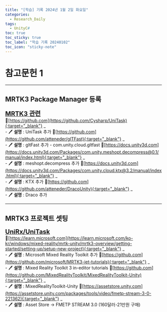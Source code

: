 ```yaml
---
title: "[학습] 기록 2024년 1월 2일 화요일"
categories:
  - Research_Daily
tags:
  - UnityC#
toc: true
toc_sticky: true
toc_label: "학습 기록 20240102"
toc_icon: "sticky-note"
---
```


# 참고문헌 1

---

## MRTK3 Package Manager 등록
<b><u><span style="font-size:20px"> MRTK3 관련 </span></u></b><br>
🔺[https://github.com](https://github.com/Cysharp/UniTask){:target="_blank"} _<br> 
    - 🖊️ **설명** : UniTask 추가
🔺[https://github.com](https://github.com/atteneder/glTFast){:target="_blank"} _<br> 
    - 🖊️ **설명** : gltFast 추가
    - com.unity.cloud.gltfast
🔺[https://docs.unity3d.com](https://docs.unity3d.com/Packages/com.unity.meshopt.decompress@0.1/manual/index.html){:target="_blank"} _<br> 
    - 🖊️ **설명** : meshopt.decompress 추가
🔺[https://docs.unity3d.com](https://docs.unity3d.com/Packages/com.unity.cloud.ktx@3.2/manual/index.html){:target="_blank"} _<br> 
    - 🖊️ **설명** : KTX 추가
🔺[https://github.com](https://github.com/atteneder/DracoUnity){:target="_blank"} _<br> 
    - 🖊️ **설명** : Draco 추가

***

## MRTK3 프로젝트 셋팅
<b><u><span style="font-size:20px"> UniRx/UniTask </span></u></b><br>
🔺[https://learn.microsoft.com](https://learn.microsoft.com/ko-kr/windows/mixed-reality/mrtk-unity/mrtk3-overview/getting-started/setting-up/setup-new-project){:target="_blank"} _<br> 
    - 🖊️ **설명** : Microsoft Mixed Reality Toolkit 추가
🔺[https://github.com](https://github.com/microsoft/MRTK3-iet-tutorials){:target="_blank"} _<br> 
    - 🖊️ **설명** : Mixed Reality Toolkit 3 in-editor tutorials
🔺[https://github.com](https://github.com/MixedRealityToolkit/MixedRealityToolkit-Unity){:target="_blank"} _<br> 
    - 🖊️ **설명** : MixedRealityToolkit-Unity
🔺[https://assetstore.unity.com](https://assetstore.unity.com/packages/tools/video/fmetp-stream-3-0-221362){:target="_blank"} _<br> 
    - 🖊️ **설명** : Asset Store -> FMETP STREAM 3.0 (160달러-21만원 구매)